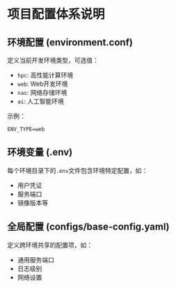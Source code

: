 # 项目配置体系说明

## 环境配置 (environment.conf)

定义当前开发环境类型，可选值：
- `hpc`: 高性能计算环境
- `web`: Web开发环境
- `nas`: 网络存储环境
- `ai`: 人工智能环境

示例：
```
ENV_TYPE=web
```

## 环境变量 (.env)

每个环境目录下的`.env`文件包含环境特定配置，如：
- 用户凭证
- 服务端口
- 镜像版本等

## 全局配置 (configs/base-config.yaml)

定义跨环境共享的配置项，如：
- 通用服务端口
- 日志级别
- 网络设置
